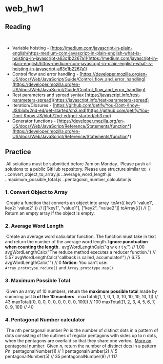 # web_hw1
## Reading
​
- Variable hoisting - [https://medium.com/javascript-in-plain-english/https-medium-com-javascript-in-plain-english-what-is-hoisting-in-javascript-a63c1b2267a1](https://medium.com/javascript-in-plain-english/https-medium-com-javascript-in-plain-english-what-is-hoisting-in-javascript-a63c1b2267a1)
- Control flow and error handling - [https://developer.mozilla.org/en-US/docs/Web/JavaScript/Guide/Control_flow_and_error_handling](https://developer.mozilla.org/en-US/docs/Web/JavaScript/Guide/Control_flow_and_error_handling)
- Rest parameters and spread syntax [https://javascript.info/rest-parameters-spread](https://javascript.info/rest-parameters-spread)
- Iteration/Closures - [https://github.com/getify/You-Dont-Know-JS/blob/2nd-ed/get-started/ch3.md](https://github.com/getify/You-Dont-Know-JS/blob/2nd-ed/get-started/ch3.md)
- Generator functions - [https://developer.mozilla.org/en-US/docs/Web/JavaScript/Reference/Statements/function*](https://developer.mozilla.org/en-US/docs/Web/JavaScript/Reference/Statements/function*)
​
## Practice
​
All solutions must be submitted before 7am on Monday.
​
Please push all solutions to a public GitHub repository. Please use structure similar to:
​
    /
    ..convert_object_to_array.js
    ..average_word_length.js
    ..maximum_possible_total.js
    ..pentagonal_number_calculator.js
​
### 1. **Convert Object to Array**
​
Create a function that converts an object into array
​
    toArr({ key1: 'value1', key2: 'value2' }) // [["key1", "value1"], ["key2", "value2"]]
    toArray({}) // [] Return an empty array if the object is empty.
​
### 2. **Average Word Length**
​
Create an average word calculator function. The function must take in text and return the number of the average word length. **Ignore punctuation when counting the length.**
​
    avgWordLengthCalc("q w e r t y.") // 1.00
    avgWordLengthCalc("The reduce method executes a reducer function.") // 5.57
    avgWordLengthCalc("callback is called, accumulator!") // 6.75
    avgWordLengthCalc("") // 0
​
**Notice:**
You can't use:
`Array.prototype.reduce()` and `Array.prototype.map()`
​
### 3. **Maximum Possible Total**
​
Given an array of 10 numbers, return the **maximum possible total** made by summing just **5 of the 10 numbers**.
​
    maxTotal([1, 1, 0, 1, 3, 10, 10, 10, 10, 1]) // 43
    maxTotal([0, 0, 0, 0, 0, 0, 0, 0, 0, 100])   // 100
    maxTotal([1, 2, 3, 4, 5, 6, 7, 8, 9, 10])    // 40
​
### 4. **Pentagonal Number calculator**
​
The *n*th pentagonal number P*n* is the number of distinct dots in a pattern of dots consisting of the outlines of regular pentagons with sides up to n dots, when the pentagons are overlaid so that they share one vertex.
​
[More on pentagonal number](https://en.wikipedia.org/wiki/Pentagonal_number)
​
Given *n,* return the number of distinct dots in a pattern *P*n
​
    pentagonalNumber(1) // 1
    pentagonalNumber(2) // 5
    pentagonalNumber(5) // 35
    pentagonalNumber(9) // 117
